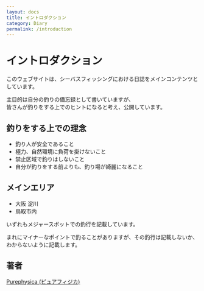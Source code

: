 ```yaml
---
layout: docs
title: イントロダクション
category: Diary
permalink: /introduction
---
```

# イントロダクション

このウェブサイトは、シーバスフィッシングにおける日誌をメインコンテンツとしています。

主目的は自分の釣りの備忘録として書いていますが、  
皆さんが釣りをする上でのヒントになると考え、公開しています。

## 釣りをする上での理念

- 釣り人が安全であること
- 極力、自然環境に負荷を掛けないこと
- 禁止区域で釣りはしないこと
- 自分が釣りをする前よりも、釣り場が綺麗になること

## メインエリア

- 大阪 淀川
- 鳥取市内

いずれもメジャースボットでの釣行を記載しています。  

まれにマイナーなポイントで釣ることがありますが、その釣行は記載しないか、わからないように記載します。

## 著者

[Purephysica (ピュアフィジカ)](https://www.instagram.com/purephysica/)